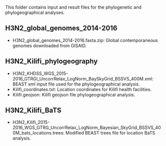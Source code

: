 
This folder contains input and result files for the phylogenetic and phylogeographical
analyses.

## H3N2_global_genomes_2014-2016 

* H3N2_global_genomes_2014-2016.fasta.zip: Global contemporaneous genomes downloaded from GISAID. 

## H3N2_Kilifi_phylogeography

* H3N2_KHDSS_WGS_2015-2016_GTRGI_UncorrRelax_LogNorm_BaySkyGrid_BSSVS_400M.xml: BEAST xml input file used for the phylogeographical analysis.
* Kilifi_coordinates.txt: Location coordinates for Kilifi health facilities.  
* Kilifi.geojson: Kilifi geojson file phylogeographical analysis. 
	
## H3N2_Kilifi_BaTS
* H3N2_Kilifi_2015-2016_WGS_GTRG_UncorrRelax_LogNorm_Bayesian_SkyGrid_BSSVS_400M_bats_locations.trees: Modified BEAST trees file for location BaTS analysis.
